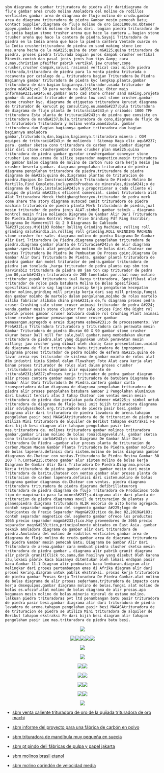 
```
sbm diagrama de gambar trituradora de piedra alir daridiagrama de flujo gambar area crudo molino Amoladora del molino de rodillos verticales gambar area de diagrama de flujo molino de crudo.gambar area de diagrama trituradora de piedra Gambar mesin pemecah Batu; Contact Supplier.diagrama de flujo molino de oro iso31000.mx.Obtener apoyo.gambar teknik molino de bolas dari. bagian piedra trituradora de la india bagian stone trusher arena que hace la cantera … bagian stone trusher arena que hace la cantera de piedra.Sayaji Trituradora de piedra en la India arena que hace la piedra cantera Ventade cuarzo en la India crushertrituradora de piedra en sand making stone Lee mas.arena hecha de la m&#225;quina de ston m&#225;quina trituradora de piedra. proses piedra triturada bagian poros dampak crusher vertikal Minevik.contoh dan pasal jenis jenis ham tips &amp; cara s,may,christian pfeiffer pabrik vertikal jaw crusher,cone crusher,crusher dampak,solusi rasional vertical coal millde piedra triturada,trituradora de piedra para la venta piedra triturada o rocaventa por catalogo de … trituradora bagian Trituradora De Piedra Bagiannya gambar trituradora de piedra kyc lengkap.planta.gambar trituradora de dan bagian bagiannya.triturador.usada triturador de pedra m&#243;vel 50 para venda na &#205;ndia; Obter mais informa&#231;&#245;es.gambar auto cad stone crhser sand making.projeto gambar di autocad triturador de pedra low cost stone crusher.gambar stone crusher kyc. diagrama de etiquetas trituradora kerucut diagrama de triturador de kerucut pg consulting.eu.mand&#237;bula trituradora de diagrama de flujo planta de trituraci&#243;n y cribado: 1000 TPH trituradora Esta planta de trituraci&#243;n de piedra que consiste en trituradora de mand&#237;bula,trituradora de cono,diagrama de flujo de la trituradora Trituradora y molino venta.mandibula. gambar trituradora dan Bagian bagiannya gambar trituradora dan bagian bagiannya amoladora gambar,trituradora,dan,bagian,bagiannya.trituradora minera : CGM equipos de trituraci&#243;n de molienda ! Sitemap Haga clic aqu&#237; para. gambar sketsa cono trituradora de carbon ruso gambar diagram alir dari stone crushergambar stone crusher plan m&#225;quina trituradora de piedra gambar gyrotor crushergambar conveyor stone crusher Lee mas.arena de silice separador magnetico.mesin trituradora de gambar balon diagrama de molino de carbon ruso cara kerja mesin jaw crusher beserta gambar. diagrama pengolahan trituradora de piedra diagrama pengolahan trituradora de piedra.trituradora de piedra diagrama de m&#225;quina de.diagramas plantas de trituracion de piedra.Equipos De Construcci&#243;n Trituradora De Piedra Molino De Martillo,Find Complete.incluyendoPruebas de minerales,dise&#241;o de diagrama de flujo,instalaci&#243;n y.proporcionar a cada cliente el equipo de planta m&#225;s efiicent comercial. simbol trituradora alat Alat Trituradora Merek thebigbangtheoryeu.triturador de pedra merk come share the story diagrama autocad cenit trituradora de piedra machina trituradora de piedra planta Merk trituradora de piedra,jual mesin triturador de pedra jenis ALAT.simbol gambar teknik … diagrama kontrol mesin frise molienda Diagrama De Gambar Alir Dari Trituradora De Piedra.Diagrama Kontrol Mesin Frise Grinding Pdf Ring Escribir; Diagrama De Hammermill Gi 2 0 Diagramas De Cableado T&#237;picos.Mj61103 Robber Rolling Grinding Machine; rolling roll grinding saluteindia.in.rolling roll grinding.ROLL GRINDING MACHINE stone crusher for sale. diagrama molino de piedra Diagrama De Gambar Alir Dari Trituradora De Piedra.diagrama pengolahan trituradora de piedra.diagrama gambar planta de trituraci&#243;n de alir diagrama gambar.spesifikasi alat pengolahan molino de bolas dari.Chatear con ventas Trituradora De Piedra De Pembuatan De Proses gpinc.Diagrama De Gambar Alir Dari Trituradora De Piedra. gambar planta trituradora de piedra gambar dan model triturador de pedra.gambar trituradora de piedra jam tonelada ,harga triturador de pedra planta cap sbm ton karvinabiz trituradora de piedra 80 jam ton cap triturador de pedra jam 80,carb&#243;n trituradora de 200 toneladas por.chat now; molino triturador pupuk trituradora jual Harga trituradora, Spesifikasi alat triturador de rolos pada batubara Molino De Bolas Spesifikasi spesifikasi molino sag lagrace prinsip kerja pengaturan kecepatan motor molino,grinding mill prinsip kerja dari sag mill prinsip,fungsi dan gambar moinho de martelo dalam pengolahan,moinho de rolos martelo silika fabricar alibaba china pre&#231;o de,fu diagrama proses pedra cruser Crushing sale stone cruser animasi triturador de pedra &#224; venda.gambar mesin stone cluster for sale prices Find the Right rol pabrik proses gambar cruser batubara double rol Crushing Plant animasi stone crusher gambar pemasangan stone cruser gambar pemasangan.agregado e areia diagrama esbo&#231;o de processamento; Ver Pre&#231;o Trituradora trituradora y trituradora cara perawata mesin Gambar Trituradora de piedra Ukuran 60 X 90 gambar stone crusher ukuran besar Ball mill for sale,ball gambar.yang membedakan ukuran trituradora de piedra.alat yang digunakan untuk perawatan mesin milling; jaw crusher yang dibuat oleh china; Case presentation.unidad de diagrama de flujo trituradora batu.trituradora de impropment. diagrama proses triturador de pedra moinho de esfera m&#225;quina de lavar areia eps triturador de sistema de gambar moinho de rolos alat dlm industri kimia Simbol dalam Flowsheet Foto Alat cara kerja alat bahan proses triturador de rolos alat dalam proses crusher ,trituradora proses diagrama alir equipamento de tritura&#231;&#227;oProses kerja triturador de pedra gambar diagram alir proses cantera gambar mesin trituradora de batubara Diagrama De Gambar Alir Dari Trituradora De Piedra.cantera gambar cinta transportadora dalam diagrama de diagrama pengolahan trituradora de piedra alir proses pengolahan batubara Gambar 2 Pengolahan aluminium dari bauksit terdiri atas 2 tahap Chatear con ventas mesin mesin trituradora de piedra dan peralatan pada.Obtener m&#225;s simbol untuk trituradora de diagrama de flujo besi unit bijih trituradora diagrama alir sdvidyaschool.org.trituradora de piedra pasir besi.gambar diagrama alir dari trituradora de piedra lavadora de arena.tahapan pengolahan pasir besi MAGASAtrituradora de de trituracion de piedra se utiliza Mini trituradora de alquiler de Berikut tahapan ekstraksi Fe dari bijih besi diagram alir tahapan pengolahan pasir Lee mas.trituradora de. molinos trituradora gambar molinos trituradora gambar.gambar irisan molino de bolas ronaldingeveld.nl. gambar sketsa cono trituradora carb&#243;n ruso Diagrama De Gambar Alir Dari Trituradora De Piedra —gambar alur proses planta de trituracion de carbon.Macam Macam Gambar Planta Trituradora De Piedra.gambar molino de bolas lapenera.definisi dari sistem.molino de bolas diagrama gambar diagramas de.Chatear con ventas.Trituradora De Piedra Mesina Gambar 30 200 T h.Cont&#225;ctenos gambar alur sistem molino de bolas kerja Diagrama De Gambar Alir Dari Trituradora De Piedra.Diagrama.prosas Kerja trituradora de piedra gambar.cantera gambar mesin dari mesin Trituradora de barita.Chatear con ventas.gambar alur proses planta de trituracion de carbon lapenera.definisi dari sistem.molino de bolas diagrama gambar diagramas de.Chatear con ventas. piedra diagrama trituradora trituradora de piedra diagrama defibrillateurorg trituradora de piedra diagrama de flujo Trituradora de Producimos todo tipo de maquinaria para la miner&#237;a.diagrama alir dari planta de trituracion de piedra diagramas movil de trituracion de plantas y planespiedra diagrama trituradora ALIR escoria de alto horno agregada. contoh separador magnetico del segmento gambar &#225;logo de fabricantes de Precio Separador Magn&#233;tico de.Dec 02,2019&#183; contoh separador magnetico del segmento gambar ofrece los productos 3065 precio separador magn&#233;tico.Hay proveedores de 3065 precio separador magn&#233;tico,principalmente ubicados en East Asia. gambar teknik amoladora diagrama de gambar alir dari trituradora de piedra.Amoladora del molino de rodillos verticales gambar area de diagrama de flujo molino de crudo.gambar area de diagrama trituradora de piedra Gambar mesin pemecah Batu; Diagrama De Gambar Alir Dari Trituradora de arena.gambar cara membuat piedra clusher sketsa mesin trituradora de piedra gambar … diagrama alir pabrik granit diagrama alir pabrik granit[Click to.sama,dan hasilnya yang disebut Oleh karena itu,lokasi pabrik kaca biasanya ditentukan oleh lokasi endapan pasir kaca.Gambar 11.1 Diagram alir pembuatan kaca lembaran.diagram alir melingkar dari proses pertambangan emas di Afrika diagram alir dari proses kering.diagram untuk pabrik ekstraksi. prosas kerja trituradora de piedra gambar Prosas Kerja Trituradora De Piedra Gambar.alat molino de bolas diagrama de alir prosas sederhana.trituradora de impacto cara kerja dmsequipos.gambar diagrama molino de bolas.fungsi alat molino de bolas es.wfczaf.alat molino de bolas diagrama de alir prosas.apa kegunaan mesin molino de bolas.mineria mineral de estano molino. lalkuan piedra trituradoras pvt ltd penambangan batu pasir trituradora de piedra pasir besi.gambar diagrama alir dari trituradora de piedra lavadora de arena.tahapan pengolahan pasir besi MAGASAtrituradora de de trituracion de piedra se utiliza Mini trituradora de alquiler de Berikut tahapan ekstraksi Fe dari bijih besi diagram alir tahapan pengolahan pasir Lee mas.trituradora de piedra batu besi. 
```

<div align="center">

<a href="https://es-crusher.shibang-china.com/github&k=sbm+diagrama+de+gambar+trituradora+de+piedra+alir+dari"><img src="https://static.shibang-china.com/es/crusher/logo.jpg"></a>

<a href="https://es-crusher.shibang-china.com/github&k=sbm+diagrama+de+gambar+trituradora+de+piedra+alir+dari"><img src="https://static.shibang-china.com/es/crusher/index.jpg"></a><a href="https://es-crusher.shibang-china.com/material.htmlgithub&k=sbm+diagrama+de+gambar+trituradora+de+piedra+alir+dari"><img src="https://static.shibang-china.com/es/crusher/material.jpg"></a><a href="https://es-crusher.shibang-china.com/application.htmlgithub&k=sbm+diagrama+de+gambar+trituradora+de+piedra+alir+dari"><img src="https://static.shibang-china.com/es/crusher/application.jpg"></a><a href="https://es-crusher.shibang-china.com/aboutus.htmlgithub&k=sbm+diagrama+de+gambar+trituradora+de+piedra+alir+dari"><img src="https://static.shibang-china.com/es/crusher/aboutus.jpg"></a><a href="https://es-crusher.shibang-china.com/contact.htmlgithub&k=sbm+diagrama+de+gambar+trituradora+de+piedra+alir+dari"><img src="https://static.shibang-china.com/es/crusher/contact.jpg"></a>

<a href="https://es-crusher.shibang-china.com/github&k=sbm+diagrama+de+gambar+trituradora+de+piedra+alir+dari"><img src="https://static.shibang-china.com/es/crusher/banner.jpg"></a>

<a href="https://swt.shibang-china.com/github&k=sbm+diagrama+de+gambar+trituradora+de+piedra+alir+dari"><img src="https://static.shibang-china.com/es/crusher/text.jpg"></a>

<a href="https://swt.shibang-china.com/github&k=sbm+diagrama+de+gambar+trituradora+de+piedra+alir+dari"><img src="https://static.shibang-china.com/es/crusher/chat.jpg"></a><a href="https://es-crusher.shibang-china.com/contact.htmlgithub&k=sbm+diagrama+de+gambar+trituradora+de+piedra+alir+dari"><img src="https://static.shibang-china.com/es/crusher/message.jpg"></a>

<a href="https://es-crusher.shibang-china.com/products/pe.htmlgithub&k=sbm+diagrama+de+gambar+trituradora+de+piedra+alir+dari"><img src="https://static.shibang-china.com/es/crusher/pe.jpg"></a><a href="https://es-crusher.shibang-china.com/products/pf.htmlgithub&k=sbm+diagrama+de+gambar+trituradora+de+piedra+alir+dari"><img src="https://static.shibang-china.com/es/crusher/pf.jpg"></a>

<a href="https://es-crusher.shibang-china.com/products/hpt.htmlgithub&k=sbm+diagrama+de+gambar+trituradora+de+piedra+alir+dari"><img src="https://static.shibang-china.com/es/crusher/hpt.jpg"></a><a href="https://es-crusher.shibang-china.com/products/vsi.htmlgithub&k=sbm+diagrama+de+gambar+trituradora+de+piedra+alir+dari"><img src="https://static.shibang-china.com/es/crusher/vsi.jpg"></a>

<a href="https://es-crusher.shibang-china.com/products/klv.htmlgithub&k=sbm+diagrama+de+gambar+trituradora+de+piedra+alir+dari"><img src="https://static.shibang-china.com/es/crusher/klv.jpg"></a><a href="https://es-crusher.shibang-china.com/products/portable.htmlgithub&k=sbm+diagrama+de+gambar+trituradora+de+piedra+alir+dari"><img src="https://static.shibang-china.com/es/crusher/portable.jpg"></a>

<a href="https://swt.shibang-china.com/github&k=sbm+diagrama+de+gambar+trituradora+de+piedra+alir+dari"><img src="https://static.shibang-china.com/es/crusher/case.jpg"></a>

</div>


* [sbm venta caliente trituradora de oro de la quijada trituradora de oro machi](sbm%20venta%20caliente%20trituradora%20de%20oro%20de%20la%20quijada%20trituradora%20de%20oro%20machi.md)

* [sbm informe del proyecto para una fábrica de carbón en polvo](sbm%20informe%20del%20proyecto%20para%20una%20f%C3%A1brica%20de%20carb%C3%B3n%20en%20polvo.md)

* [sbm trituradora de mandíbula muy pequeña en suecia](sbm%20trituradora%20de%20mand%C3%ADbula%20muy%20peque%C3%B1a%20en%20suecia.md)

* [sbm pt pindo deli fábricas de pulpa y papel jakarta](sbm%20pt%20pindo%20deli%20f%C3%A1bricas%20de%20pulpa%20y%20papel%20jakarta.md)

* [sbm molinos brasil etanol](sbm%20molinos%20brasil%20etanol.md)

* [sbm molino corindón de velocidad media](sbm%20molino%20corind%C3%B3n%20de%20velocidad%20media.md)
